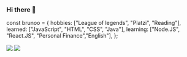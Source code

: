 ### Hi there 👋

<!--
**brunoocal/brunoocal** is a ✨ _special_ ✨ repository because its `README.md` (this file) appears on your GitHub profile.

Here are some ideas to get you started:

- 🔭 I’m currently working on ...
- 🌱 I’m currently learning ...
- 👯 I’m looking to collaborate on ...
- 🤔 I’m looking for help with ...
- 💬 Ask me about ...
- 📫 How to reach me: ...
- 😄 Pronouns: ...
- ⚡ Fun fact: ...
-->

const brunoo = {
  hobbies: ["League of legends", "Platzi", "Reading"],
  learned: ["JavaScript", "HTML", "CSS", "Java"],
  learning: ["Node.JS", "React.JS", "Personal Finance","English"],
 };

<a href="https://github.com/brunoocal/github-readme-stats">
  <img align="center" src="https://github-readme-stats.vercel.app/api?username=brunoocal&show_icons=true&theme=prussian" />
</a>
 <img align="center" src="https://github-readme-stats.vercel.app/api/top-langs/?username=brunoocal&theme=prussian" />
